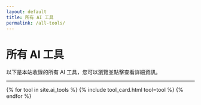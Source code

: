 ```yaml
---
layout: default
title: 所有 AI 工具
permalink: /all-tools/
---
```


# 所有 AI 工具

<p>以下是本站收錄的所有 AI 工具，您可以瀏覽並點擊查看詳細資訊。</p>

---

<div class="tool-grid">
  {% for tool in site.ai_tools %}
    {% include tool_card.html tool=tool %}
  {% endfor %}
</div>
